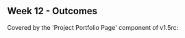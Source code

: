 <link rel="stylesheet" href="{{baseUrl}}/css/main.css">
<link rel="stylesheet" href="{{baseUrl}}/css/schedule.css">

<div class="website-content">

## Week 12 - Outcomes

<div id="main">


<include src="outcome-umlModel.md" />

<!-- ==================================================================================================== -->

<include src="outcome-cloudComputing.md" />

<!-- ==================================================================================================== -->

<panel type="danger" header=":trophy: Can describe contributions to a project :star:" expandable>
  <panel header=":dart: Evidence" expanded>

Covered by the 'Project Portfolio Page' component of v1.5rc:

<include src="../../admin/project-v15rc.md" name="%%Admin &raquo; Project &rarr; v1.5rc%%" dynamic />

  </panel>
</panel>

</div>
</div>
